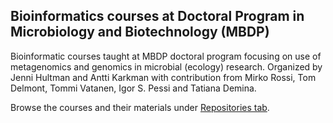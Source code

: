 ## Bioinformatics courses at Doctoral Program in Microbiology and Biotechnology (MBDP)

Bioinformatic courses taught at MBDP doctoral program focusing on use of metagenomics and genomics in microbial (ecology) research. Organized by Jenni Hultman and Antti Karkman with contribution from Mirko Rossi, Tom Delmont, Tommi Vatanen, Igor S. Pessi and Tatiana Demina.  

Browse the courses and their materials under [Repositories tab](https://github.com/orgs/MBDP-bioinformatics-courses/repositories).  

